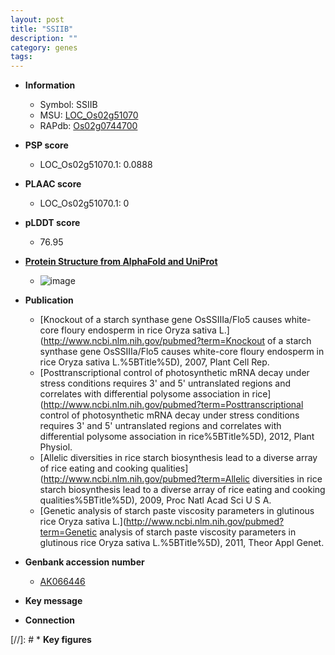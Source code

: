 ```yaml
---
layout: post
title: "SSIIB"
description: ""
category: genes
tags: 
---
```


* **Information**  
    + Symbol: SSIIB  
    + MSU: [LOC_Os02g51070](http://rice.plantbiology.msu.edu/cgi-bin/ORF_infopage.cgi?orf=LOC_Os02g51070)  
    + RAPdb: [Os02g0744700](http://rapdb.dna.affrc.go.jp/viewer/gbrowse_details/irgsp1?name=Os02g0744700)  

* **PSP score**  
    + LOC_Os02g51070.1: 0.0888 

* **PLAAC score**  
    + LOC_Os02g51070.1: 0 

* **pLDDT score**
    + 76.95

* **[Protein Structure from AlphaFold and UniProt](https://www.uniprot.org/uniprotkb/Q6Z2T8/entry#structure)**
    + ![image](https://ricepsp.github.io/images/Q6/AF-Q6Z2T8-F1.png)

* **Publication**  
    + [Knockout of a starch synthase gene OsSSIIIa/Flo5 causes white-core floury endosperm in rice Oryza sativa L.](http://www.ncbi.nlm.nih.gov/pubmed?term=Knockout of a starch synthase gene OsSSIIIa/Flo5 causes white-core floury endosperm in rice Oryza sativa L.%5BTitle%5D), 2007, Plant Cell Rep.
    + [Posttranscriptional control of photosynthetic mRNA decay under stress conditions requires 3' and 5' untranslated regions and correlates with differential polysome association in rice](http://www.ncbi.nlm.nih.gov/pubmed?term=Posttranscriptional control of photosynthetic mRNA decay under stress conditions requires 3' and 5' untranslated regions and correlates with differential polysome association in rice%5BTitle%5D), 2012, Plant Physiol.
    + [Allelic diversities in rice starch biosynthesis lead to a diverse array of rice eating and cooking qualities](http://www.ncbi.nlm.nih.gov/pubmed?term=Allelic diversities in rice starch biosynthesis lead to a diverse array of rice eating and cooking qualities%5BTitle%5D), 2009, Proc Natl Acad Sci U S A.
    + [Genetic analysis of starch paste viscosity parameters in glutinous rice Oryza sativa L.](http://www.ncbi.nlm.nih.gov/pubmed?term=Genetic analysis of starch paste viscosity parameters in glutinous rice Oryza sativa L.%5BTitle%5D), 2011, Theor Appl Genet.

* **Genbank accession number**  
    + [AK066446](http://www.ncbi.nlm.nih.gov/nuccore/AK066446)

* **Key message**  

* **Connection**  

[//]: # * **Key figures**  


